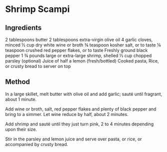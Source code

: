 # Shrimp Scampi

## Ingredients
2 tablespoons butter
2 tablespoons extra-virgin olive oil
4 garlic cloves, minced
½ cup dry white wine or broth
¾ teaspoon kosher salt, or to taste
⅛ teaspoon crushed red pepper flakes, or to taste
Freshly ground black pepper
1 ¾ pounds large or extra-large shrimp, shelled
⅓ cup chopped parsley (optional)
Juice of half a lemon (fresh/bottled)
Cooked pasta, Rice, or crusty bread to server on top

## Method

In a large skillet, melt butter with olive oil and add garlic; sauté until fragrant, about 1 minute. 

Add wine or broth, salt, red pepper flakes and plenty of black pepper and bring to a simmer. Let wine reduce by half, about 2 minutes.

Add shrimp and sauté until they just turn pink, 2 to 4 minutes depending upon their size. 

Stir in the parsley and lemon juice and serve over pasta, or rice, or accompanied by crusty bread.
